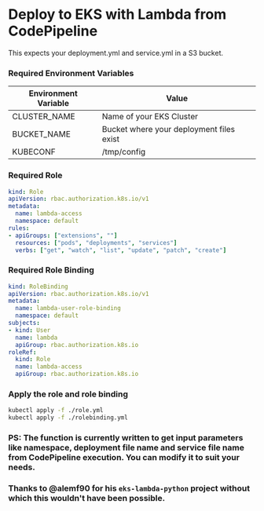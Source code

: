 # Deploy to EKS with Lambda from CodePipeline

This expects your deployment.yml and service.yml in a S3 bucket.
### Required Environment Variables

| Environment Variable | Value                                      |
|----------------------|--------------------------------------------|
| CLUSTER_NAME         | Name of your EKS Cluster                   |
| BUCKET_NAME          | Bucket where your deployment files exist   |
| KUBECONF             | /tmp/config                                |

### Required Role

```yaml
kind: Role
apiVersion: rbac.authorization.k8s.io/v1
metadata:
  name: lambda-access
  namespace: default
rules:
- apiGroups: ["extensions", ""]
  resources: ["pods", "deployments", "services"]
  verbs: ["get", "watch", "list", "update", "patch", "create"]
```

### Required Role Binding

```yaml
kind: RoleBinding
apiVersion: rbac.authorization.k8s.io/v1
metadata:
  name: lambda-user-role-binding
  namespace: default
subjects:
- kind: User
  name: lambda
  apiGroup: rbac.authorization.k8s.io
roleRef:
  kind: Role
  name: lambda-access
  apiGroup: rbac.authorization.k8s.io
```

### Apply the role and role binding

```bash
kubectl apply -f ./role.yml
kubectl apply -f ./rolebinding.yml
```

### PS: The function is currently written to get input parameters like namespace, deployment file name and service file name from CodePipeline execution. You can modify it to suit your needs.


### Thanks to @alemf90 for his `eks-lambda-python` project without which this wouldn't have been possible.
